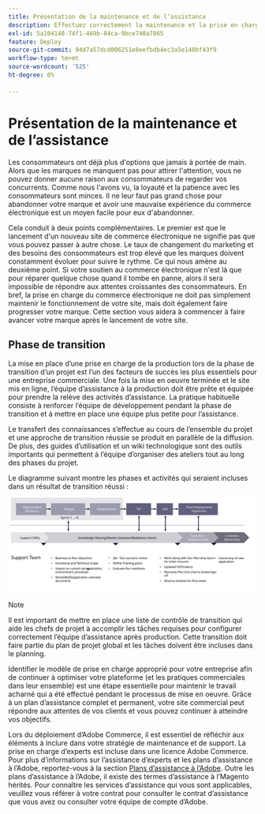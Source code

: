 ```yaml
---
title: Présentation de la maintenance et de l’assistance
description: Effectuez correctement la maintenance et la prise en charge de votre mise en oeuvre Adobe Commerce nouvellement lancée.
exl-id: 5a104148-74f1-469b-84ca-9bce740a7865
feature: Deploy
source-git-commit: 94d7a57dcd006251e8eefbdb4ec3a5e140bf43f9
workflow-type: tm+mt
source-wordcount: '525'
ht-degree: 0%

---
```


# Présentation de la maintenance et de l’assistance

Les consommateurs ont déjà plus d&#39;options que jamais à portée de main. Alors que les marques ne manquent pas pour attirer l&#39;attention, vous ne pouvez donner aucune raison aux consommateurs de regarder vos concurrents. Comme nous l&#39;avons vu, la loyauté et la patience avec les consommateurs sont minces. Il ne leur faut pas grand chose pour abandonner votre marque et avoir une mauvaise expérience du commerce électronique est un moyen facile pour eux d&#39;abandonner.

Cela conduit à deux points complémentaires. Le premier est que le lancement d&#39;un nouveau site de commerce électronique ne signifie pas que vous pouvez passer à autre chose. Le taux de changement du marketing et des besoins des consommateurs est trop élevé que les marques doivent constamment évoluer pour suivre le rythme. Ce qui nous amène au deuxième point. Si votre soutien au commerce électronique n&#39;est là que pour réparer quelque chose quand il tombe en panne, alors il sera impossible de répondre aux attentes croissantes des consommateurs. En bref, la prise en charge du commerce électronique ne doit pas simplement maintenir le fonctionnement de votre site, mais doit également faire progresser votre marque. Cette section vous aidera à commencer à faire avancer votre marque après le lancement de votre site.

## Phase de transition

La mise en place d’une prise en charge de la production lors de la phase de transition d’un projet est l’un des facteurs de succès les plus essentiels pour une entreprise commerciale. Une fois la mise en oeuvre terminée et le site mis en ligne, l’équipe d’assistance à la production doit être prête et équipée pour prendre la relève des activités d’assistance. La pratique habituelle consiste à renforcer l’équipe de développement pendant la phase de transition et à mettre en place une équipe plus petite pour l’assistance.

Le transfert des connaissances s’effectue au cours de l’ensemble du projet et une approche de transition réussie se produit en parallèle de la diffusion. De plus, des guides d’utilisation et un wiki technologique sont des outils importants qui permettent à l’équipe d’organiser des ateliers tout au long des phases du projet.

Le diagramme suivant montre les phases et activités qui seraient incluses dans un résultat de transition réussi :

![Diagramme présentant les phases du processus de transition](../../assets/playbooks/transition-diagram.svg)

>[!NOTE]
>
> Il est important de mettre en place une liste de contrôle de transition qui aide les chefs de projet à accomplir les tâches requises pour configurer correctement l’équipe d’assistance après production. Cette transition doit faire partie du plan de projet global et les tâches doivent être incluses dans le planning.

Identifier le modèle de prise en charge approprié pour votre entreprise afin de continuer à optimiser votre plateforme (et les pratiques commerciales dans leur ensemble) est une étape essentielle pour maintenir le travail acharné qui a été effectué pendant le processus de mise en oeuvre. Grâce à un plan d’assistance complet et permanent, votre site commercial peut répondre aux attentes de vos clients et vous pouvez continuer à atteindre vos objectifs.

Lors du déploiement d’Adobe Commerce, il est essentiel de réfléchir aux éléments à inclure dans votre stratégie de maintenance et de support.
La prise en charge d’experts est incluse dans une licence Adobe Commerce. Pour plus d’informations sur l’assistance d’experts et les plans d’assistance à l’Adobe, reportez-vous à la section [Plans d’assistance à l’Adobe](https://business.adobe.com/customers/consulting-services/premier-support.html).
Outre les plans d’assistance à l’Adobe, il existe des termes d’assistance à l’Magento hérités. Pour connaître les services d’assistance qui vous sont applicables, veuillez vous référer à votre contrat pour consulter le contrat d’assistance que vous avez ou consulter votre équipe de compte d’Adobe.
